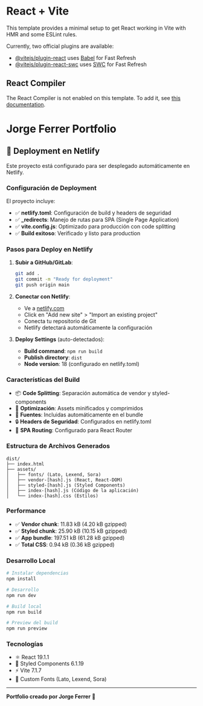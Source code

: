 # React + Vite

This template provides a minimal setup to get React working in Vite with HMR and some ESLint rules.

Currently, two official plugins are available:

- [@vitejs/plugin-react](https://github.com/vitejs/vite-plugin-react/blob/main/packages/plugin-react) uses [Babel](https://babeljs.io/) for Fast Refresh
- [@vitejs/plugin-react-swc](https://github.com/vitejs/vite-plugin-react/blob/main/packages/plugin-react-swc) uses [SWC](https://swc.rs/) for Fast Refresh

## React Compiler

The React Compiler is not enabled on this template. To add it, see [this documentation](https://react.dev/learn/react-compiler/installation).

# Jorge Ferrer Portfolio

## 🚀 Deployment en Netlify

Este proyecto está configurado para ser desplegado automáticamente en Netlify.

### Configuración de Deployment

El proyecto incluye:

- ✅ **netlify.toml**: Configuración de build y headers de seguridad
- ✅ **\_redirects**: Manejo de rutas para SPA (Single Page Application)
- ✅ **vite.config.js**: Optimizado para producción con code splitting
- ✅ **Build exitoso**: Verificado y listo para production

### Pasos para Deploy en Netlify

1. **Subir a GitHub/GitLab**:

   ```bash
   git add .
   git commit -m "Ready for deployment"
   git push origin main
   ```

2. **Conectar con Netlify**:

   - Ve a [netlify.com](https://netlify.com)
   - Click en "Add new site" > "Import an existing project"
   - Conecta tu repositorio de Git
   - Netlify detectará automáticamente la configuración

3. **Deploy Settings** (auto-detectados):
   - **Build command**: `npm run build`
   - **Publish directory**: `dist`
   - **Node version**: 18 (configurado en netlify.toml)

### Características del Build

- 📦 **Code Splitting**: Separación automática de vendor y styled-components
- 🔧 **Optimización**: Assets minificados y comprimidos
- 🎨 **Fuentes**: Incluidas automáticamente en el bundle
- 🔒 **Headers de Seguridad**: Configurados en netlify.toml
- 📱 **SPA Routing**: Configurado para React Router

### Estructura de Archivos Generados

```
dist/
├── index.html
├── assets/
│   ├── fonts/ (Lato, Lexend, Sora)
│   ├── vendor-[hash].js (React, React-DOM)
│   ├── styled-[hash].js (Styled Components)
│   ├── index-[hash].js (Código de la aplicación)
│   └── index-[hash].css (Estilos)
```

### Performance

- ✅ **Vendor chunk**: 11.83 kB (4.20 kB gzipped)
- ✅ **Styled chunk**: 25.90 kB (10.15 kB gzipped)
- ✅ **App bundle**: 197.51 kB (61.28 kB gzipped)
- ✅ **Total CSS**: 0.94 kB (0.36 kB gzipped)

### Desarrollo Local

```bash
# Instalar dependencias
npm install

# Desarrollo
npm run dev

# Build local
npm run build

# Preview del build
npm run preview
```

### Tecnologías

- ⚛️ React 19.1.1
- 💅 Styled Components 6.1.19
- ⚡ Vite 7.1.7
- 🎨 Custom Fonts (Lato, Lexend, Sora)

---

**Portfolio creado por Jorge Ferrer** 🚀
